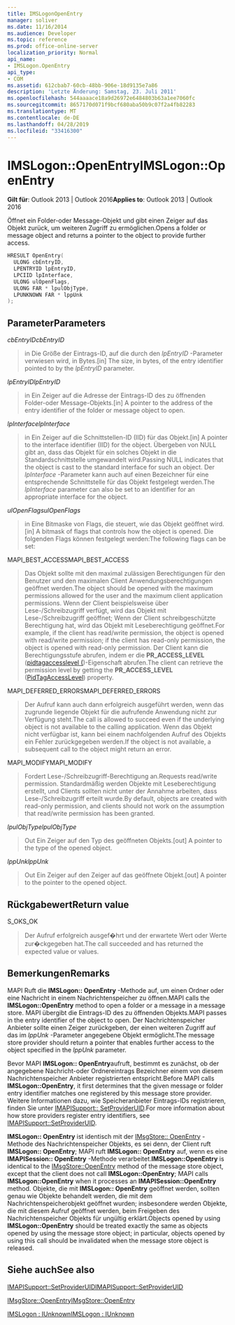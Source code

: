 ```yaml
---
title: IMSLogonOpenEntry
manager: soliver
ms.date: 11/16/2014
ms.audience: Developer
ms.topic: reference
ms.prod: office-online-server
localization_priority: Normal
api_name:
- IMSLogon.OpenEntry
api_type:
- COM
ms.assetid: 612cbab7-60cb-48bb-906e-18d9135e7a86
description: 'Letzte Änderung: Samstag, 23. Juli 2011'
ms.openlocfilehash: 544aaaace18a9d26972e6484803b63a1ee7060fc
ms.sourcegitcommit: 8657170d071f9bcf680aba50b9c07f2a4fb82283
ms.translationtype: MT
ms.contentlocale: de-DE
ms.lasthandoff: 04/28/2019
ms.locfileid: "33416300"
---
```

# <a name="imslogonopenentry"></a><span data-ttu-id="41fa5-103">IMSLogon::OpenEntry</span><span class="sxs-lookup"><span data-stu-id="41fa5-103">IMSLogon::OpenEntry</span></span>

  
  
<span data-ttu-id="41fa5-104">**Gilt für**: Outlook 2013 | Outlook 2016</span><span class="sxs-lookup"><span data-stu-id="41fa5-104">**Applies to**: Outlook 2013 | Outlook 2016</span></span> 
  
<span data-ttu-id="41fa5-105">Öffnet ein Folder-oder Message-Objekt und gibt einen Zeiger auf das Objekt zurück, um weiteren Zugriff zu ermöglichen.</span><span class="sxs-lookup"><span data-stu-id="41fa5-105">Opens a folder or message object and returns a pointer to the object to provide further access.</span></span> 
  
```cpp
HRESULT OpenEntry(
  ULONG cbEntryID,
  LPENTRYID lpEntryID,
  LPCIID lpInterface,
  ULONG ulOpenFlags,
  ULONG FAR * lpulObjType,
  LPUNKNOWN FAR * lppUnk
);
```

## <a name="parameters"></a><span data-ttu-id="41fa5-106">Parameter</span><span class="sxs-lookup"><span data-stu-id="41fa5-106">Parameters</span></span>

 <span data-ttu-id="41fa5-107">_cbEntryID_</span><span class="sxs-lookup"><span data-stu-id="41fa5-107">_cbEntryID_</span></span>
  
> <span data-ttu-id="41fa5-108">in Die Größe der Eintrags-ID, auf die durch den _lpEntryID_ -Parameter verwiesen wird, in Bytes.</span><span class="sxs-lookup"><span data-stu-id="41fa5-108">[in] The size, in bytes, of the entry identifier pointed to by the  _lpEntryID_ parameter.</span></span> 
    
 <span data-ttu-id="41fa5-109">_lpEntryID_</span><span class="sxs-lookup"><span data-stu-id="41fa5-109">_lpEntryID_</span></span>
  
> <span data-ttu-id="41fa5-110">in Ein Zeiger auf die Adresse der Eintrags-ID des zu öffnenden Folder-oder Message-Objekts.</span><span class="sxs-lookup"><span data-stu-id="41fa5-110">[in] A pointer to the address of the entry identifier of the folder or message object to open.</span></span> 
    
 <span data-ttu-id="41fa5-111">_lpInterface_</span><span class="sxs-lookup"><span data-stu-id="41fa5-111">_lpInterface_</span></span>
  
> <span data-ttu-id="41fa5-112">in Ein Zeiger auf die Schnittstellen-ID (IID) für das Objekt.</span><span class="sxs-lookup"><span data-stu-id="41fa5-112">[in] A pointer to the interface identifier (IID) for the object.</span></span> <span data-ttu-id="41fa5-113">Übergeben von NULL gibt an, dass das Objekt für ein solches Objekt in die Standardschnittstelle umgewandelt wird.</span><span class="sxs-lookup"><span data-stu-id="41fa5-113">Passing NULL indicates that the object is cast to the standard interface for such an object.</span></span> <span data-ttu-id="41fa5-114">Der _lpInterface_ -Parameter kann auch auf einen Bezeichner für eine entsprechende Schnittstelle für das Objekt festgelegt werden.</span><span class="sxs-lookup"><span data-stu-id="41fa5-114">The  _lpInterface_ parameter can also be set to an identifier for an appropriate interface for the object.</span></span> 
    
 <span data-ttu-id="41fa5-115">_ulOpenFlags_</span><span class="sxs-lookup"><span data-stu-id="41fa5-115">_ulOpenFlags_</span></span>
  
> <span data-ttu-id="41fa5-116">in Eine Bitmaske von Flags, die steuert, wie das Objekt geöffnet wird.</span><span class="sxs-lookup"><span data-stu-id="41fa5-116">[in] A bitmask of flags that controls how the object is opened.</span></span> <span data-ttu-id="41fa5-117">Die folgenden Flags können festgelegt werden:</span><span class="sxs-lookup"><span data-stu-id="41fa5-117">The following flags can be set:</span></span>
    
<span data-ttu-id="41fa5-118">MAPI_BEST_ACCESS</span><span class="sxs-lookup"><span data-stu-id="41fa5-118">MAPI_BEST_ACCESS</span></span> 
  
> <span data-ttu-id="41fa5-119">Das Objekt sollte mit den maximal zulässigen Berechtigungen für den Benutzer und den maximalen Client Anwendungsberechtigungen geöffnet werden.</span><span class="sxs-lookup"><span data-stu-id="41fa5-119">The object should be opened with the maximum permissions allowed for the user and the maximum client application permissions.</span></span> <span data-ttu-id="41fa5-120">Wenn der Client beispielsweise über Lese-/Schreibzugriff verfügt, wird das Objekt mit Lese-/Schreibzugriff geöffnet; Wenn der Client schreibgeschützte Berechtigung hat, wird das Objekt mit Leseberechtigung geöffnet.</span><span class="sxs-lookup"><span data-stu-id="41fa5-120">For example, if the client has read/write permission, the object is opened with read/write permission; if the client has read-only permission, the object is opened with read-only permission.</span></span> <span data-ttu-id="41fa5-121">Der Client kann die Berechtigungsstufe abrufen, indem er die **PR_ACCESS_LEVEL** ([pidtagaccesslevel (](pidtagaccesslevel-canonical-property.md))-Eigenschaft abrufen.</span><span class="sxs-lookup"><span data-stu-id="41fa5-121">The client can retrieve the permission level by getting the **PR_ACCESS_LEVEL** ([PidTagAccessLevel](pidtagaccesslevel-canonical-property.md)) property.</span></span>
    
<span data-ttu-id="41fa5-122">MAPI_DEFERRED_ERRORS</span><span class="sxs-lookup"><span data-stu-id="41fa5-122">MAPI_DEFERRED_ERRORS</span></span> 
  
> <span data-ttu-id="41fa5-123">Der Aufruf kann auch dann erfolgreich ausgeführt werden, wenn das zugrunde liegende Objekt für die aufrufende Anwendung nicht zur Verfügung steht.</span><span class="sxs-lookup"><span data-stu-id="41fa5-123">The call is allowed to succeed even if the underlying object is not available to the calling application.</span></span> <span data-ttu-id="41fa5-124">Wenn das Objekt nicht verfügbar ist, kann bei einem nachfolgenden Aufruf des Objekts ein Fehler zurückgegeben werden.</span><span class="sxs-lookup"><span data-stu-id="41fa5-124">If the object is not available, a subsequent call to the object might return an error.</span></span>
    
<span data-ttu-id="41fa5-125">MAPI_MODIFY</span><span class="sxs-lookup"><span data-stu-id="41fa5-125">MAPI_MODIFY</span></span> 
  
> <span data-ttu-id="41fa5-126">Fordert Lese-/Schreibzugriff-Berechtigung an.</span><span class="sxs-lookup"><span data-stu-id="41fa5-126">Requests read/write permission.</span></span> <span data-ttu-id="41fa5-127">Standardmäßig werden Objekte mit Leseberechtigung erstellt, und Clients sollten nicht unter der Annahme arbeiten, dass Lese-/Schreibzugriff erteilt wurde.</span><span class="sxs-lookup"><span data-stu-id="41fa5-127">By default, objects are created with read-only permission, and clients should not work on the assumption that read/write permission has been granted.</span></span> 
    
 <span data-ttu-id="41fa5-128">_lpulObjType_</span><span class="sxs-lookup"><span data-stu-id="41fa5-128">_lpulObjType_</span></span>
  
> <span data-ttu-id="41fa5-129">Out Ein Zeiger auf den Typ des geöffneten Objekts.</span><span class="sxs-lookup"><span data-stu-id="41fa5-129">[out] A pointer to the type of the opened object.</span></span>
    
 <span data-ttu-id="41fa5-130">_lppUnk_</span><span class="sxs-lookup"><span data-stu-id="41fa5-130">_lppUnk_</span></span>
  
> <span data-ttu-id="41fa5-131">Out Ein Zeiger auf den Zeiger auf das geöffnete Objekt.</span><span class="sxs-lookup"><span data-stu-id="41fa5-131">[out] A pointer to the pointer to the opened object.</span></span>
    
## <a name="return-value"></a><span data-ttu-id="41fa5-132">Rückgabewert</span><span class="sxs-lookup"><span data-stu-id="41fa5-132">Return value</span></span>

<span data-ttu-id="41fa5-133">S_OK</span><span class="sxs-lookup"><span data-stu-id="41fa5-133">S_OK</span></span> 
  
> <span data-ttu-id="41fa5-134">Der Aufruf erfolgreich ausgef�hrt und der erwartete Wert oder Werte zur�ckgegeben hat.</span><span class="sxs-lookup"><span data-stu-id="41fa5-134">The call succeeded and has returned the expected value or values.</span></span>
    
## <a name="remarks"></a><span data-ttu-id="41fa5-135">Bemerkungen</span><span class="sxs-lookup"><span data-stu-id="41fa5-135">Remarks</span></span>

<span data-ttu-id="41fa5-136">MAPI Ruft die **IMSLogon:: OpenEntry** -Methode auf, um einen Ordner oder eine Nachricht in einem Nachrichtenspeicher zu öffnen.</span><span class="sxs-lookup"><span data-stu-id="41fa5-136">MAPI calls the **IMSLogon::OpenEntry** method to open a folder or a message in a message store.</span></span> <span data-ttu-id="41fa5-137">MAPI übergibt die Eintrags-ID des zu öffnenden Objekts.</span><span class="sxs-lookup"><span data-stu-id="41fa5-137">MAPI passes in the entry identifier of the object to open.</span></span> <span data-ttu-id="41fa5-138">Der Nachrichtenspeicher Anbieter sollte einen Zeiger zurückgeben, der einen weiteren Zugriff auf das im _lppUnk_ -Parameter angegebene Objekt ermöglicht.</span><span class="sxs-lookup"><span data-stu-id="41fa5-138">The message store provider should return a pointer that enables further access to the object specified in the  _lppUnk_ parameter.</span></span> 
  
<span data-ttu-id="41fa5-139">Bevor MAPI **IMSLogon:: OpenEntry**aufruft, bestimmt es zunächst, ob der angegebene Nachricht-oder Ordnereintrags Bezeichner einem von diesem Nachrichtenspeicher Anbieter registrierten entspricht.</span><span class="sxs-lookup"><span data-stu-id="41fa5-139">Before MAPI calls **IMSLogon::OpenEntry**, it first determines that the given message or folder entry identifier matches one registered by this message store provider.</span></span> <span data-ttu-id="41fa5-140">Weitere Informationen dazu, wie Speicheranbieter Eintrags-IDs registrieren, finden Sie unter [IMAPISupport:: SetProviderUID](imapisupport-setprovideruid.md).</span><span class="sxs-lookup"><span data-stu-id="41fa5-140">For more information about how store providers register entry identifiers, see [IMAPISupport::SetProviderUID](imapisupport-setprovideruid.md).</span></span>
  
 <span data-ttu-id="41fa5-141">**IMSLogon:: OpenEntry** ist identisch mit der [IMsgStore:: OpenEntry](imsgstore-openentry.md) -Methode des Nachrichtenspeicher Objekts, es sei denn, der Client ruft **IMSLogon:: OpenEntry**; MAPI ruft **IMSLogon:: OpenEntry** auf, wenn es eine **IMAPISession:: OpenEntry** -Methode verarbeitet.</span><span class="sxs-lookup"><span data-stu-id="41fa5-141">**IMSLogon::OpenEntry** is identical to the [IMsgStore::OpenEntry](imsgstore-openentry.md) method of the message store object, except that the client does not call **IMSLogon::OpenEntry**; MAPI calls **IMSLogon::OpenEntry** when it processes an **IMAPISession::OpenEntry** method.</span></span> <span data-ttu-id="41fa5-142">Objekte, die mit **IMSLogon:: OpenEntry** geöffnet werden, sollten genau wie Objekte behandelt werden, die mit dem Nachrichtenspeicherobjekt geöffnet wurden; insbesondere werden Objekte, die mit diesem Aufruf geöffnet werden, beim Freigeben des Nachrichtenspeicher Objekts für ungültig erklärt.</span><span class="sxs-lookup"><span data-stu-id="41fa5-142">Objects opened by using **IMSLogon::OpenEntry** should be treated exactly the same as objects opened by using the message store object; in particular, objects opened by using this call should be invalidated when the message store object is released.</span></span> 
  
## <a name="see-also"></a><span data-ttu-id="41fa5-143">Siehe auch</span><span class="sxs-lookup"><span data-stu-id="41fa5-143">See also</span></span>



[<span data-ttu-id="41fa5-144">IMAPISupport::SetProviderUID</span><span class="sxs-lookup"><span data-stu-id="41fa5-144">IMAPISupport::SetProviderUID</span></span>](imapisupport-setprovideruid.md)
  
[<span data-ttu-id="41fa5-145">IMsgStore::OpenEntry</span><span class="sxs-lookup"><span data-stu-id="41fa5-145">IMsgStore::OpenEntry</span></span>](imsgstore-openentry.md)
  
[<span data-ttu-id="41fa5-146">IMSLogon : IUnknown</span><span class="sxs-lookup"><span data-stu-id="41fa5-146">IMSLogon : IUnknown</span></span>](imslogoniunknown.md)

